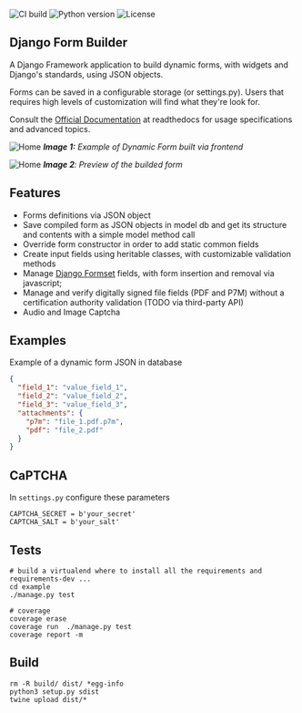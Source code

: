 ![CI build](https://github.com/UniversitaDellaCalabria/django-form-builder/workflows/django-form-builder/badge.svg)
![Python version](https://img.shields.io/badge/license-Apache%202-blue.svg)
![License](https://img.shields.io/badge/python-3.5%20%7C%203.6%20%7C%203.7%20%7C%203.8-blue.svg)


Django Form Builder
-------------------

A Django Framework application to build dynamic forms, with widgets and Django's standards, using JSON objects.

Forms can be saved in a configurable storage (or settings.py). Users that requires high levels of customization will find what they're look for.

Consult the [Official Documentation](https://django-form-builder.readthedocs.io/en/latest/index.html) at readthedocs for usage specifications and advanced topics.

![Home](docs/source/images/dyn_form_building.png)
_**Image 1:** Example of Dynamic Form built via frontend_

![Home](docs/source/images/dyn_form_preview.png)
_**Image 2**: Preview of the builded form_

Features
--------

- Forms definitions via JSON object
- Save compiled form as JSON objects in model db and get its structure and contents with a simple model method call
- Override form constructor in order to add static common fields
- Create input fields using heritable classes, with customizable validation methods
- Manage [Django Formset](https://docs.djangoproject.com/en/2.2/topics/forms/formsets/) fields, with form insertion and removal via javascript;
- Manage and verify digitally signed file fields (PDF and P7M) without a certification authority validation (TODO via third-party API)
- Audio and Image Captcha

Examples
--------

Example of a dynamic form JSON in database

```json
{
  "field_1": "value_field_1",
  "field_2": "value_field_2",
  "field_3": "value_field_3",
  "attachments": {
    "p7m": "file_1.pdf.p7m",
    "pdf": "file_2.pdf"
  }
}
```

CaPTCHA
-------

In `settings.py` configure these parameters

````
CAPTCHA_SECRET = b'your_secret'
CAPTCHA_SALT = b'your_salt'
````

Tests
-----

````
# build a virtualend where to install all the requirements and requirements-dev ...
cd example
./manage.py test

# coverage
coverage erase
coverage run  ./manage.py test
coverage report -m
````


Build
-----

````
rm -R build/ dist/ *egg-info
python3 setup.py sdist
twine upload dist/*
````
